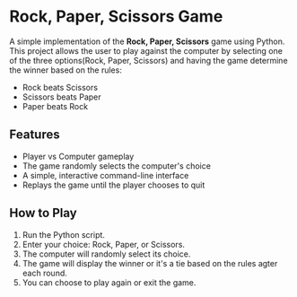 # Rock, Paper, Scissors Game

A simple implementation of the **Rock, Paper, Scissors** game using Python. This project allows the user to play against the computer by selecting one of the three options(Rock, Paper, Scissors) and having the game determine the winner based on the rules:

- Rock beats Scissors
- Scissors beats Paper
- Paper beats Rock

## Features

- Player vs Computer gameplay
- The game randomly selects the computer's choice
- A simple, interactive command-line interface
- Replays the game until the player chooses to quit

## How to Play

1. Run the Python script.
2. Enter your choice: Rock, Paper, or Scissors.
3. The computer will randomly select its choice.
4. The game will display the winner or it's a tie based on the rules agter each round.
5. You can choose to play again or exit the game.

